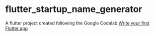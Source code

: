 # flutter_startup_name_generator

A flutter project created following the Google Codelab [Write your first Flutter app](https://codelabs.developers.google.com/codelabs/first-flutter-app-pt1?hl=en#0)

